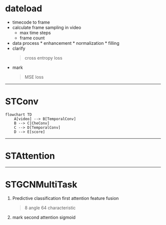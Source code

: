 # dateload
- timecode to frame
- calculate frame sampling in video
     * max time steps
     * frame count
- data process
      * enhancement
      * normalization
      * filling
- clarify
  > cross entropy loss
- mark
  > MSE loss
---

# STConv

```mermaid
flowchart TD
    A[video] --> B[TemporalConv]
    B --> C[CheConv]
    C --> D[TemporalConv]
    D --> E[score]
```


    
---

# STAttention
---

# STGCNMultiTask

1. Predictive classification
   first attention
   feature fusion
   > 8 angle
   > 64 characteristic
3. mark
   second attention
   sigmoid

